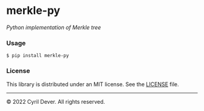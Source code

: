 # merkle-py
_Python implementation of Merkle tree_


### Usage

```console
$ pip install merkle-py
```


### License

This library is distributed under an MIT license.
See the [LICENSE](LICENSE) file.


<hr />
&copy; 2022 Cyril Dever. All rights reserved.